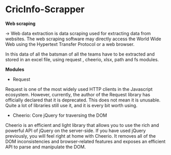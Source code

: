 # CricInfo-Scrapper

**Web scraping**  

-> Web data extraction is data scraping used for extracting data from websites. The web scraping software may directly access the World Wide Web using the Hypertext Transfer Protocol or a web browser.

In this data of all the batsman of all the teams have to be extracted and stored in an excel file, using request , cheerio, xlsx, path and fs modules.

**Modules**
- Request

Request is one of the most widely used HTTP clients in the Javascript ecosystem. However, currently, the author of the Request library has officially declared that it is deprecated. This does not mean it is unusable. Quite a lot of libraries still use it, and it is every bit worth using.

- Cheerio: Core jQuery for traversing the DOM

Cheerio is an efficient and light library that allows you to use the rich and powerful API of jQuery on the server-side. If you have used jQuery previously, you will feel right at home with Cheerio. It removes all of the DOM inconsistencies and browser-related features and exposes an efficient API to parse and manipulate the DOM.
